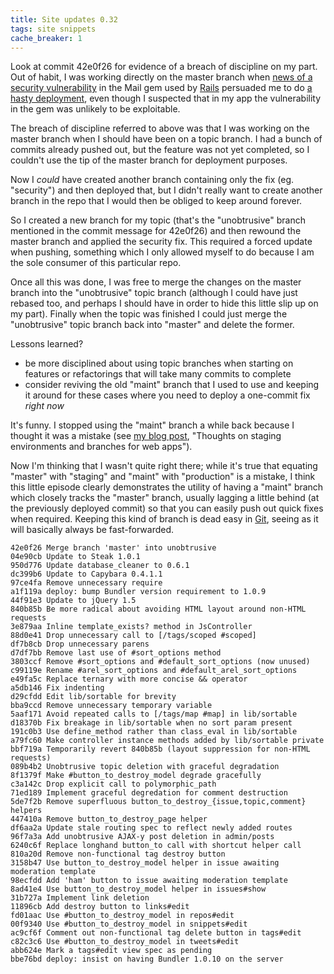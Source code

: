 ```yaml
---
title: Site updates 0.32
tags: site snippets
cache_breaker: 1
---
```


Look at commit 42e0f26 for evidence of a breach of discipline on my part. Out of habit, I was working directly on the master branch when [news of a security vulnerability](/snippets/19) in the Mail gem used by [Rails](/wiki/Rails) persuaded me to do [a hasty deployment](/snippets/20), even though I suspected that in my app the vulnerability in the gem was unlikely to be exploitable.

The breach of discipline referred to above was that I was working on the master branch when I should have been on a topic branch. I had a bunch of commits already pushed out, but the feature was not yet completed, so I couldn't use the tip of the master branch for deployment purposes.

Now I *could* have created another branch containing only the fix (eg. "security") and then deployed that, but I didn't really want to create another branch in the repo that I would then be obliged to keep around forever.

So I created a new branch for my topic (that's the "unobtrusive" branch mentioned in the commit message for 42e0f26) and then rewound the master branch and applied the security fix. This required a forced update when pushing, something which I only allowed myself to do because I am the sole consumer of this particular repo.

Once all this was done, I was free to merge the changes on the master branch into the "unobtrusive" topic branch (although I could have just rebased too, and perhaps I should have in order to hide this little slip up on my part). Finally when the topic was finished I could just merge the "unobtrusive" topic branch back into "master" and delete the former.

Lessons learned?

-   be more disciplined about using topic branches when starting on features or refactorings that will take many commits to complete
-   consider reviving the old "maint" branch that I used to use and keeping it around for these cases where you need to deploy a one-commit fix *right now*

It's funny. I stopped using the "maint" branch a while back because I thought it was a mistake (see [my blog post](/blog/thoughts-on-staging-environments-and-branches-for-web-apps), "Thoughts on staging environments and branches for web apps").

Now I'm thinking that I wasn't quite right there; while it's true that equating "master" with "staging" and "maint" with "production" is a mistake, I think this little episode clearly demonstrates the utility of having a "maint" branch which closely tracks the "master" branch, usually lagging a little behind (at the previously deployed commit) so that you can easily push out quick fixes when required. Keeping this kind of branch is dead easy in [Git](/wiki/Git), seeing as it will basically always be fast-forwarded.

    42e0f26 Merge branch 'master' into unobtrusive
    04e90cb Update to Steak 1.0.1
    950d776 Update database_cleaner to 0.6.1
    dc399b6 Update to Capybara 0.4.1.1
    97ce4fa Remove unnecessary require
    a1f119a deploy: bump Bundler version requirement to 1.0.9
    44f91e3 Update to jQuery 1.5
    840b85b Be more radical about avoiding HTML layout around non-HTML requests
    3e879aa Inline template_exists? method in JsController
    88d0e41 Drop unnecessary call to [/tags/scoped #scoped]
    df7b8cb Drop unnecessary parens
    d7df7bb Remove last use of #sort_options method
    3803ccf Remove #sort_options and #default_sort_options (now unused)
    c99119e Rename #arel_sort_options and #default_arel_sort_options
    e49fa5c Replace ternary with more concise && operator
    a5db146 Fix indenting
    d29cfdd Edit lib/sortable for brevity
    bba9ccd Remove unnecessary temporary variable
    5aaf171 Avoid repeated calls to [/tags/map #map] in lib/sortable
    d18370b Fix breakage in lib/sortable when no sort param present
    191c0b3 Use define_method rather than class_eval in lib/sortable
    a79fc60 Make controller instance methods added by lib/sortable private
    bbf719a Temporarily revert 840b85b (layout suppression for non-HTML requests)
    089b4b2 Unobtrusive topic deletion with graceful degradation
    8f1379f Make #button_to_destroy_model degrade gracefully
    c3a142c Drop explicit call to polymorphic_path
    71ed189 Implement graceful degredation for comment destruction
    5de7f2b Remove superfluous button_to_destroy_{issue,topic,comment} helpers
    447410a Remove button_to_destroy_page helper
    df6aa2a Update stale routing spec to reflect newly added routes
    96f7a3a Add unobtrusive AJAX-y post deletion in admin/posts
    6240c6f Replace longhand button_to call with shortcut helper call
    810a20d Remove non-functional tag destroy button
    3158b47 Use button_to_destroy_model helper in issue awaiting moderation template
    98ecfdd Add 'ham' button to issue awaiting moderation template
    8ad41e4 Use button_to_destroy_model helper in issues#show
    31b727a Implement link deletion
    11896cb Add destroy button to links#edit
    fd01aac Use #button_to_destroy_model in repos#edit
    00f9340 Use #button_to_destroy_model in snippets#edit
    ac9cf6f Comment out non-functional tag delete button in tags#edit
    c82c3c6 Use #button_to_destroy_model in tweets#edit
    abb624e Mark a tags#edit view spec as pending
    bbe76bd deploy: insist on having Bundler 1.0.10 on the server
